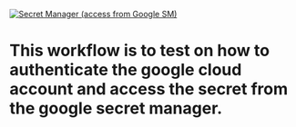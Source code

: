 [![Secret Manager (access from Google SM)](https://github.com/Shankar-Kanni/Google-Secret-Manager/actions/workflows/secret-manager.yaml/badge.svg)](https://github.com/Shankar-Kanni/Google-Secret-Manager/actions/workflows/secret-manager.yaml)
# This workflow is to test on how to authenticate the google cloud account and access the secret from the google secret manager.
